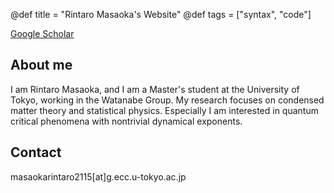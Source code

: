 @def title = "Rintaro Masaoka's Website"
@def tags = ["syntax", "code"]

[Google Scholar](https://scholar.google.com/citations?user=qoSWWasAAAAJ&hl=en)

## About me
I am Rintaro Masaoka, and I am a Master's student at the University of Tokyo, working in the Watanabe Group. My research focuses on condensed matter theory and statistical physics. Especially I am interested in quantum critical phenomena with nontrivial dynamical exponents.

## Contact
masaokarintaro2115[at]g.ecc.u-tokyo.ac.jp